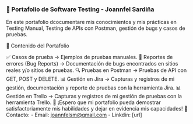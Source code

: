 ### 📌 Portafolio de Software Testing - Joannfel Sardiña

En este portafolio dcocumentare mis conocimientos y mis prácticas en Testing Manual, Testing de APIs con Postman, gestión de bugs y casos de pruebas.

📂 Contenido del Portafolio

✅ Casos de prueba → Ejemplos de pruebas manuales.
🐞 Reportes de errores (Bug Reports) → Documentación de bugs encontrados en sitios reales y/o sitios de pruebas.
🔍 Pruebas en Postman → Pruebas de API con GET, POST y DELETE.
📊 Gestión en Jira → Capturas y registros de mi gestión, documentación y reporte de pruebas con la herramienta Jira.
📊 Gestión en Trello → Capturas y registros de mi gestión de pruebas con la herramienta Trello.
🚀 ¡Espero que mi portafolio pueda demostrar satisfactoriamente mis habilidades y dejar en evidencia mis capacidades!
📩 Contacto: - Email: joannfelsm@gmail.com - Linkdin: [url]
